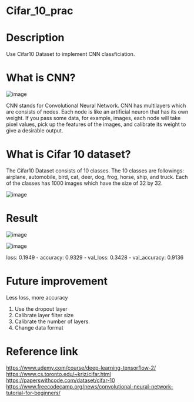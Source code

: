 # Cifar_10_prac

# Description

  Use Cifar10 Dataset to implement CNN classficiation.
  
# What is CNN?
  
  ![image](https://user-images.githubusercontent.com/111392592/185273990-cb248445-49da-4fdd-90b3-ac97dea6ac52.png)

  CNN stands for Convolutional Neural Network. CNN has multilayers which are consists of nodes. Each node is like an artificial neuron that has its own weight. If you pass some data, for example, images, each node will take pixel values, pick up the features of the images, and calibrate its weight to give a desirable output. 
  
# What is Cifar 10 dataset?

  The Cifar10 Dataset consists of 10 classes. The 10 classes are followings: airplane, automobile, bird, cat, deer, dog, frog, horse, ship, and truck. Each of the classes has 1000 images which have the size of 32 by 32.
  
  
  ![image](https://user-images.githubusercontent.com/111392592/185275250-10b38df0-92da-45b8-9e2d-77a4e25111f8.png)

  
# Result

  ![image](https://user-images.githubusercontent.com/111392592/185273295-46cfd156-82fa-4bca-b700-b42cf0c5a317.png)

  
  ![image](https://user-images.githubusercontent.com/111392592/185273309-b8a60a55-b0e3-4738-bf8a-d7573dfcb025.png)
  
  loss: 0.1949 - accuracy: 0.9329 - val_loss: 0.3428 - val_accuracy: 0.9136


# Future improvement
  
  Less loss, more accuracy
  
  1. Use the dropout layer
  2. Calibrate layer filter size
  3. Calibrate the number of layers.
  4. Change data format

# Reference link

  https://www.udemy.com/course/deep-learning-tensorflow-2/
  https://www.cs.toronto.edu/~kriz/cifar.html
  https://paperswithcode.com/dataset/cifar-10
  https://www.freecodecamp.org/news/convolutional-neural-network-tutorial-for-beginners/
